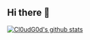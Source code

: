 ## Hi there 👋

[![Cl0udG0d's github stats](https://github-readme-stats.vercel.app/api?username=Cl0udG0d)](https://github.com/anuraghazra/github-readme-stats)

<!--
**CYC202/CYC202** is a ✨ _special_ ✨ repository because its `README.md` (this file) appears on your GitHub profile.

Here are some ideas to get you started:

- 🔭 I’m currently working on ...
- 🌱 I’m currently learning ...
- 👯 I’m looking to collaborate on ...
- 🤔 I’m looking for help with ...
- 💬 Ask me about ...
- 📫 How to reach me: ...
- 😄 Pronouns: ...
- ⚡ Fun fact: ...
-->
